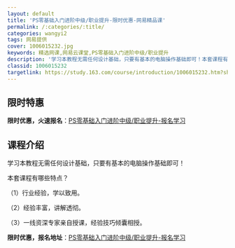 ```yaml
---
layout: default
title: 'PS零基础入门进阶中级/职业提升-限时优惠-网易精品课'
permalink: /:categories/:title/
categories: wangyi2
tags: 网易提供
cover: 1006015232.jpg
keywords: 精选网课,网易云课堂,PS零基础入门进阶中级/职业提升
description: '学习本教程无需任何设计基础，只要有基本的电脑操作基础即可！本套课程有哪些特点？（1）行业经验，学以致用。（2）经验丰富，'
classid: 1006015232
targetlink: https://study.163.com/course/introduction/1006015232.htm?share=1&shareId=1025206652&utm_campaign=share&utm_medium=iphoneShare&utm_source=&utm_u=1025206652
---
```


## 限时特惠

**限时优惠，火速报名**：[PS零基础入门进阶中级/职业提升-报名学习](https://study.163.com/course/introduction/1006015232.htm?share=1&shareId=1025206652&utm_campaign=share&utm_medium=iphoneShare&utm_source=&utm_u=1025206652)

## 课程介绍

学习本教程无需任何设计基础，只要有基本的电脑操作基础即可！

本套课程有哪些特点？

（1）行业经验，学以致用。

（2）经验丰富，讲解透彻。

（3）一线资深专家亲自授课，经验技巧倾囊相授。

**限时优惠，报名地址**：[PS零基础入门进阶中级/职业提升-报名学习](https://study.163.com/course/introduction/1006015232.htm?share=1&shareId=1025206652&utm_campaign=share&utm_medium=iphoneShare&utm_source=&utm_u=1025206652)

